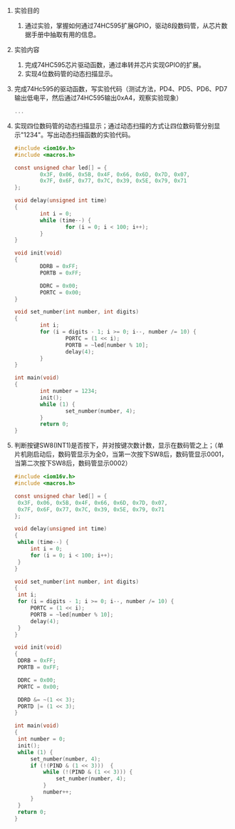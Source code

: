 1. 实验目的

   1. 通过实验，掌握如何通过74HC595扩展GPIO，驱动8段数码管，从芯片数据手册中抽取有用的信息。

2. 实验内容

   1. 完成74HC595芯片驱动函数，通过串转并芯片实现GPIO的扩展。
   2. 实现4位数码管的动态扫描显示。

3. 完成74Hc595的驱动函数，写实验代码（测试方法，PD4、PD5、PD6、PD7输出低电平，然后通过74HC595输出0xA4，观察实验现象）

   ```c
   ...
   ```

4. 实现四位数码管的动态扫描显示；通过动态扫描的方式让四位数码管分别显示"1234"。写出动态扫描函数的实验代码。

   ```c
   #include <iom16v.h>
   #include <macros.h>

   const unsigned char led[] = {
           0x3F, 0x06, 0x5B, 0x4F, 0x66, 0x6D, 0x7D, 0x07,
           0x7F, 0x6F, 0x77, 0x7C, 0x39, 0x5E, 0x79, 0x71
   };

   void delay(unsigned int time)
   {
           int i = 0;
           while (time--) {
                   for (i = 0; i < 100; i++);
           }
   }

   void init(void)
   {
           DDRB = 0xFF;
           PORTB = 0xFF;

           DDRC = 0x00;
           PORTC = 0x00;
   }

   void set_number(int number, int digits)
   {
           int i;
           for (i = digits - 1; i >= 0; i--, number /= 10) {
                   PORTC = (1 << i);
                   PORTB = ~led[number % 10];
                   delay(4);
           }
   }

   int main(void)
   {
           int number = 1234;
           init();
           while (1) {
                   set_number(number, 4);
           }
           return 0;
   }
   ```

5. 判断按键SW8(INT1)是否按下，并对按键次数计数，显示在数码管之上；（单片机刚启动后，数码管显示为全0，当第一次按下SW8后，数码管显示0001，当第二次按下SW8后，数码管显示0002）

   ```c
   #include <iom16v.h>
   #include <macros.h>

   const unsigned char led[] = {
   	0x3F, 0x06, 0x5B, 0x4F, 0x66, 0x6D, 0x7D, 0x07,
   	0x7F, 0x6F, 0x77, 0x7C, 0x39, 0x5E, 0x79, 0x71
   };

   void delay(unsigned int time)
   {
   	while (time--) {
   		int i = 0;
   		for (i = 0; i < 100; i++);
   	}
   }

   void set_number(int number, int digits)
   {
   	int i;
   	for (i = digits - 1; i >= 0; i--, number /= 10) {
   		PORTC = (1 << i);
   		PORTB = ~led[number % 10];
   		delay(4);
   	}
   }

   void init(void)
   {
   	DDRB = 0xFF;
   	PORTB = 0xFF;

   	DDRC = 0x00;
   	PORTC = 0x00;

   	DDRD &= ~(1 << 3);
   	PORTD |= (1 << 3);
   }

   int main(void)
   {
   	int number = 0;
   	init();
   	while (1) {
   		set_number(number, 4);
   		if (!(PIND & (1 << 3)))  {
   			while (!(PIND & (1 << 3))) {
   				set_number(number, 4);	
   			}
   			number++;
   		}
   	}
   	return 0;
   }
   ```

   ​




